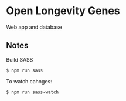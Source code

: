 # Open Longevity Genes

Web app and database

## Notes

Build SASS
```$xslt
$ npm run sass
```

To watch cahnges:
```$xslt
$ npm run sass-watch
```